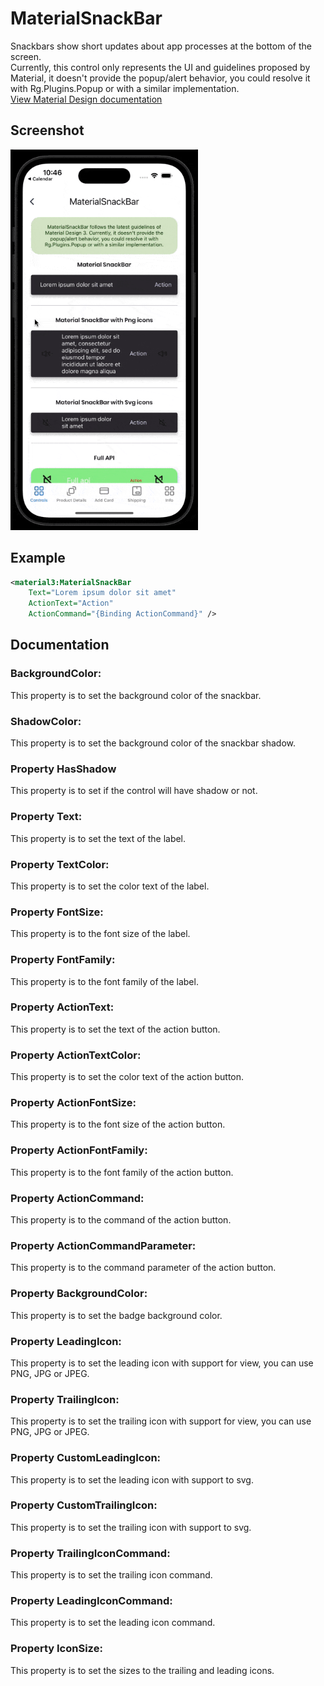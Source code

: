 # MaterialSnackBar
Snackbars show short updates about app processes at the bottom of the screen.
<br/>
Currently, this control only represents the UI and guidelines proposed by Material, it doesn't provide the popup/alert behavior, you could resolve it with Rg.Plugins.Popup or with a similar implementation.
<br/>
[View Material Design documentation](https://m3.material.io/components/snackbar/overview)

## Screenshot
<img src="screenshots/snackbar.gif" width="300">

## Example
```XML
<material3:MaterialSnackBar
    Text="Lorem ipsum dolor sit amet"
    ActionText="Action"
    ActionCommand="{Binding ActionCommand}" />
```

## Documentation

### BackgroundColor:
This property is to set the background color of the snackbar.
<br/>

### ShadowColor:
This property is to set the background color of the snackbar shadow.
<br/>

### Property HasShadow 
This property is to set if the control will have shadow or not.
<br/>

### Property Text:
This property is to set the text of the label.
<br/>

### Property TextColor:
This property is to set the color text of the label.
<br/>

### Property FontSize:
This property is to the font size of the label.
<br/>

### Property FontFamily:
This property is to the font family of the label.
<br/>

### Property ActionText:
This property is to set the text of the action button.
<br/>

### Property ActionTextColor:
This property is to set the color text of the action button.
<br/>

### Property ActionFontSize:
This property is to the font size of the action button.
<br/>

### Property ActionFontFamily:
This property is to the font family of the action button.
<br/>

### Property ActionCommand:
This property is to the command of the action button.
<br/>

### Property ActionCommandParameter:
This property is to the command parameter of the action button.
<br/>

### Property BackgroundColor:
This property is to set the badge background color.
<br/>

### Property LeadingIcon:
This property is to set the leading icon with support for view, you can use PNG, JPG or JPEG.
<br/>

### Property TrailingIcon:
This property is to set the trailing icon with support for view, you can use PNG, JPG or JPEG.
<br/>

### Property CustomLeadingIcon:
This property is to set the leading icon with support to svg.
<br/>

### Property CustomTrailingIcon:
This property is to set the trailing icon with support to svg.
<br/>

### Property TrailingIconCommand:
This property is to set the trailing icon command.
<br/>

### Property LeadingIconCommand:
This property is to set the leading icon command.
<br/>

### Property IconSize:
This property is to set the sizes to the trailing and leading icons.
<br/>